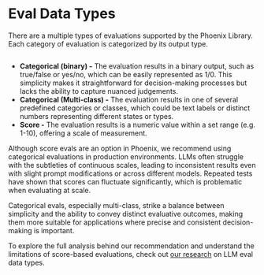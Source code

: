 # Eval Data Types

There are a multiple types of evaluations supported by the Phoenix Library. Each category of evaluation is categorized by its output type.

&#x20;

<figure><img src="https://storage.googleapis.com/arize-assets/phoenix/assets/images/eval_types.png" alt=""><figcaption></figcaption></figure>

* **Categorical (binary) -** The evaluation results in a binary output, such as true/false or yes/no, which can be easily represented as 1/0. This simplicity makes it straightforward for decision-making processes but lacks the ability to capture nuanced judgements.
* **Categorical (Multi-class) -** The evaluation results in one of several predefined categories or classes, which could be text labels or distinct numbers representing different states or types.
* **Score -** The evaluation results is a numeric value within a set range (e.g. 1-10), offering a scale of measurement.

Although score evals are an option in Phoenix, we recommend using categorical evaluations in production environments. LLMs often struggle with the subtleties of continuous scales, leading to inconsistent results even with slight prompt modifications or across different models. Repeated tests have shown that scores can fluctuate significantly, which is problematic when evaluating at scale.

Categorical evals, especially multi-class, strike a balance between simplicity and the ability to convey distinct evaluative outcomes, making them more suitable for applications where precise and consistent decision-making is important.

To explore the full analysis behind our recommendation and understand the limitations of score-based evaluations, check out [our research](https://arize.com/blog-course/numeric-evals-for-llm-as-a-judge/) on LLM eval data types.
